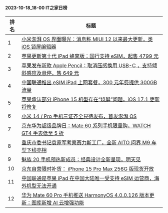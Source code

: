 #### 2023-10-18_18-00  IT之家日榜

| 排名 | 标题|
| --- | ---|
| 1 | [小米澎湃 OS 界面曝光：消息称 MIUI 12 以来最大更新，类 iOS 锁屏编辑器](https://www.ithome.com/0/725/682.htm) |
| 2 | [苹果更新第十代 iPad 蜂窝版：国行支持 eSIM，起售 4799 元](https://www.ithome.com/0/725/587.htm) |
| 3 | [苹果发布新款 Apple Pencil：取消压感换用 USB-C ，支持倾斜感应及悬停，售 649 元](https://www.ithome.com/0/725/581.htm) |
| 4 | [中国联通推出 eSIM iPad 上网套餐，300 元年费提供 300GB 流量](https://www.ithome.com/0/725/633.htm) |
| 5 | [苹果承认部分 iPhone 15 机型存在“烧屏”问题，iOS 17.1 更新将修复](https://www.ithome.com/0/725/624.htm) |
| 6 | [小米 14 / Pro 手机三证齐全只待发布，首发澎湃 OS](https://www.ithome.com/0/725/676.htm) |
| 7 | [京东华为超级品牌日：Mate 60 系列手机限量购，WATCH GT4 手表低至 5 折](https://www.ithome.com/0/725/544.htm) |
| 8 | [重庆市委书记袁家军考察赛力斯工厂，全新 AITO 问界 M9 车型下线亮相](https://www.ithome.com/0/725/572.htm) |
| 9 | [魅族 20 手机预热新成员：经典设计全新呈现，明天见](https://www.ithome.com/0/725/696.htm) |
| 10 | [京东自营限时补货： iPhone 15 Pro Max 256G 版现货开放](https://www.ithome.com/0/725/604.htm) |
| 11 | [中国联通是苹果 iPad 在中国大陆唯一受支持 eSIM 运营商，海外机型无法开通](https://www.ithome.com/0/725/660.htm) |
| 12 | [华为 Mate 60 Pro 手机推送 HarmonyOS 4.0.0.126 版本更新：图库新增 AI 云增强功能](https://www.ithome.com/0/725/628.htm) |
